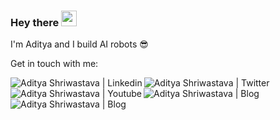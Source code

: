 ### Hey there <img src="https://media.giphy.com/media/hvRJCLFzcasrR4ia7z/giphy.gif" width="25px">

I'm Aditya and I build AI robots :sunglasses:

Get in touch with me:

<a href="https://www.linkedin.com/in/aditya-shriwastava-b07849143/">
  <img align="left" alt="Aditya Shriwastava | Linkedin" src="https://img.shields.io/badge/LinkedIn-0077B5?style=for-the-badge&logo=linkedin&logoColor=white" />
</a>

<a href="https://twitter.com/AdityaS04570638">
  <img align="left" alt="Aditya Shriwastava | Twitter" src="https://img.shields.io/badge/Twitter-1DA1F2?style=for-the-badge&logo=twitter&logoColor=white" />
</a>


<a href="https://www.youtube.com/channel/UCFpDGtX8lCK4O5mWY74GhTw">
  <img align="left" alt="Aditya Shriwastava | Youtube" src="https://img.shields.io/badge/YouTube-FF0000?style=for-the-badge&logo=youtube&logoColor=white" />
</a>

<a href="https://aditya-shriwastava.github.io/">
  <img align="left" alt="Aditya Shriwastava | Blog" src="https://img.shields.io/badge/Jekyll-CC0000?style=for-the-badge&logo=Jekyll&logoColor=white" />
</a>

<a href="https://www.instagram.com/adityashriwastava7/">
  <img align="left" alt="Aditya Shriwastava | Blog" src="https://img.shields.io/badge/Instagram-E4405F?style=for-the-badge&logo=instagram&logoColor=white" />
</a>
